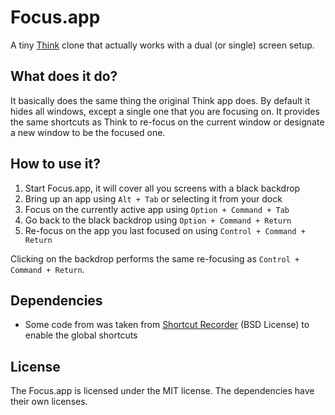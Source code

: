 # Focus.app

A tiny [Think](http://freeverse.com/mac/product/?id=7013) clone that actually
works with a dual (or single) screen setup.

## What does it do?

It basically does the same thing the original Think app does. By default it
hides all windows, except a single one that you are focusing on. It provides
the same shortcuts as Think to re-focus on the current window or designate a
new window to be the focused one.

## How to use it?

1. Start Focus.app, it will cover all you screens with a black backdrop
2. Bring up an app using `Alt + Tab` or selecting it from your dock
3. Focus on the currently active app using `Option + Command + Tab`
4. Go back to the black backdrop using `Option + Command + Return`
5. Re-focus on the app you last focused on using `Control + Command + Return`

Clicking on the backdrop performs the same re-focusing as
`Control + Command + Return`.

## Dependencies

- Some code from was taken from [Shortcut Recorder](http://wafflesoftware.net/shortcut/)
(BSD License) to enable the global shortcuts

## License

The Focus.app is licensed under the MIT license. The dependencies
have their own licenses.